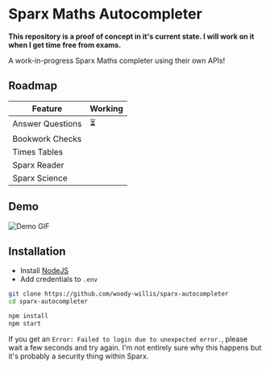 
# Sparx Maths Autocompleter

**This repository is a proof of concept in it's current state. I will work on it when I get time free from exams.**

A work-in-progress Sparx Maths completer using their own APIs!

## Roadmap

| Feature          | Working |
|------------------|---------|
| Answer Questions | ⏳      |
| Bookwork Checks  |         |
| Times Tables     |         |
| Sparx Reader     |         |
| Sparx Science    |         |

## Demo

![Demo GIF](https://raw.githubusercontent.com/woody-willis/sparx-autocompleter/refs/heads/main/demo.gif)

## Installation

- Install [NodeJS](https://nodejs.org/en)
- Add credentials to `.env`

```bash
git clone https://github.com/woody-willis/sparx-autocompleter
cd sparx-autocompleter

npm install
npm start
```

If you get an `Error: Failed to login due to unexpected error.`, please wait a few seconds and try again. I'm not entirely sure why this happens but it's probably a security thing within Sparx.